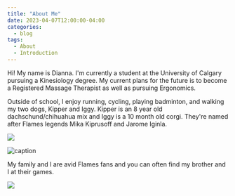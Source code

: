 ```yaml
---
title: "About Me"
date: 2023-04-07T12:00:00-04:00
categories:
  - blog
tags:
  - About
  - Introduction
---
```


<p> Hi! My name is Dianna.
I'm currently a student at the University of Calgary pursuing a Kinesiology degree. 
My current plans for the future is to become a Registered Massage Therapist as well as pursuing Ergonomics.
</p>

<p> Outside of school, I enjoy running, cycling, playing badminton, and walking my two dogs, Kipper and Iggy. Kipper is an 8 year old dachschund/chihuahua mix and Iggy is a 10 month old corgi. They're named after Flames legends Mika Kiprusoff and Jarome Iginla. </p>

<img src="/PostImages/Dog.jpg"></img>

![caption](/PostImages/Dog.jpg)

<p> My family and I are avid Flames fans and you can often find my brother and I at their games. </p>

<img src="/webtheme/assets/images/Flames.jpg"></img>

